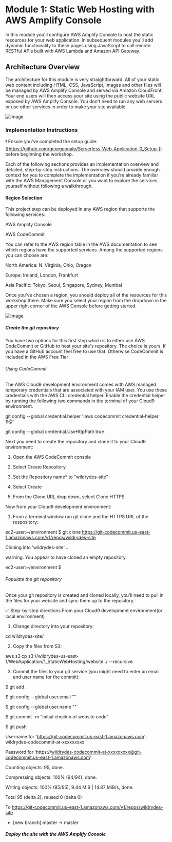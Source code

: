 # Module 1: Static Web Hosting with AWS Amplify Console

In this module you'll configure AWS Amplify Console to host the static resources for your web application. In subsequent modules you'll add dynamic functionality to these pages using JavaScript to call remote RESTful APIs built with AWS Lambda and Amazon API Gateway.

## Architecture Overview

The architecture for this module is very straightforward. All of your static web content including HTML, CSS, JavaScript, images and other files will be managed by AWS Amplify Console and served via Amazon CloudFront. Your end users will then access your site using the public website URL exposed by AWS Amplify Console. You don't need to run any web servers or use other services in order to make your site available.

![image](https://user-images.githubusercontent.com/115881685/208917172-f6b03e3e-8b8b-41d5-8c93-9edd68a1befe.png)

### Implementation Instructions

❗ Ensure you've completed the setup guide: ([https://github.com/georgeonalo/Serverless-Web-Application-0_Setup-]) before beginning the workshop.

Each of the following sections provides an implementation overview and detailed, step-by-step instructions. The overview should provide enough context for you to complete the implementation if you're already familiar with the AWS Management Console or you want to explore the services yourself without following a walkthrough.

#### Region Selection

This project step can be deployed in any AWS region that supports the following services:

AWS Amplify Console

AWS CodeCommit

You can refer to the AWS region table in the AWS documentation to see which regions have the supported services. Among the supported regions you can choose are:

North America: N. Virginia, Ohio, Oregon

Europe: Ireland, London, Frankfurt

Asia Pacific: Tokyo, Seoul, Singapore, Sydney, Mumbai

Once you've chosen a region, you should deploy all of the resources for this workshop there. Make sure you select your region from the dropdown in the upper right corner of the AWS Console before getting started.

![image](https://user-images.githubusercontent.com/115881685/208920461-ccde2ad0-04e6-49eb-9e90-861c16dc0e59.png)

##### Create the git repository

You have two options for this first step which is to either use AWS CodeCommit or GitHub to host your site's repository. The choice is yours. If you have a GitHub account feel free to use that. Otherwise CodeCommit is included in the AWS Free Tier

###### Using CodeCommit

The AWS Cloud9 development environment comes with AWS managed temporary credentials that are associated with your IAM user. You use these credentials with the AWS CLI credential helper. Enable the credential helper by running the following two commands in the terminal of your Cloud9 environment.

git config --global credential.helper '!aws codecommit credential-helper $@'

git config --global credential.UseHttpPath true

Next you need to create the repository and clone it to your Cloud9 environment:

1. Open the AWS CodeCommit console

2. Select Create Repository

3. Set the Repository name* to "wildrydes-site"

4. Select Create

5. From the Clone URL drop down, select Clone HTTPS

Now from your Cloud9 development environment:

1. From a terminal window run git clone and the HTTPS URL of the respository:

ec2-user:~/environment $ git clone https://git-codecommit.us-east-1.amazonaws.com/v1/repos/wildrydes-site

Cloning into 'wildrydes-site'...

warning: You appear to have cloned an empty repository.

ec2-user:~/environment $ 

###### Populate the git repository

Once your git repository is created and cloned locally, you'll need to pull in the files for your website and sync them up to the repository.

✅ Step-by-step directions From your Cloud9 development environment(or local environment)

1. Change directory into your repository:

cd wildrydes-site/

2. Copy the files from S3:

aws s3 cp s3://wildrydes-us-east-1/WebApplication/1_StaticWebHosting/website ./ --recursive

3. Commit the files to your git service (you might need to enter an email and user name for the commit):

$ git add .

$ git config --global user.email "<EMAIL ADDRESS>"
  
$ git config --global user.name "<USER NAME>"
  
$ git commit -m "initial checkin of website code"
  
$ git push

Username for 'https://git-codecommit.us-east-1.amazonaws.com': wildrydes-codecommit-at-xxxxxxxxx
  
Password for 'https://wildrydes-codecommit-at-xxxxxxxxx@git-codecommit.us-east-1.amazonaws.com': 
  
Counting objects: 95, done.
  
Compressing objects: 100% (94/94), done.
  
Writing objects: 100% (95/95), 9.44 MiB | 14.87 MiB/s, done.
  
Total 95 (delta 2), reused 0 (delta 0)
  
To https://git-codecommit.us-east-1.amazonaws.com/v1/repos/wildrydes-site
  
   * [new branch]      master -> master

##### Deploy the site with the AWS Amplify Console 
